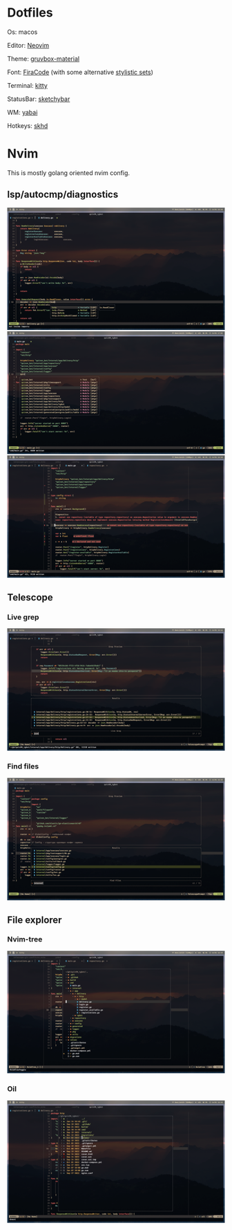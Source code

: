 # Dotfiles

Os: macos

Editor: [Neovim](https://github.com/neovim/neovim)

Theme: [gruvbox-material](https://github.com/sainnhe/gruvbox-material)

Font: [FiraCode](https://github.com/tonsky/FiraCode) (with some alternative [stylistic sets](https://github.com/tonsky/FiraCode/wiki/How-to-enable-stylistic-sets))

Terminal: [kitty](https://github.com/kovidgoyal/kitty)

StatusBar: [sketchybar](https://github.com/FelixKratz/SketchyBar)

WM: [yabai](https://github.com/koekeishiya/yabai)

Hotkeys: [skhd](https://github.com/koekeishiya/skhd)

# Nvim

This is mostly golang oriented nvim config.

## lsp/autocmp/diagnostics

![lsp_autocomplition.png](/preview/lsp_autocomplition.png)
![lsp_imports_autocmp.png](/preview/lsp_imports_autocmp.png)
![diagnostics.png](/preview/diagnostics.png)

## Telescope

### Live grep

![telescope_live_grep.png](/preview/telescope_live_grep.png)

### Find files

![telescope_find_files.png](/preview/telescope_find_files.png)

## File explorer

### Nvim-tree

![nvim-tree.png](/preview/nvim-tree.png)

### Oil

![oil.png](/preview/oil.png)

